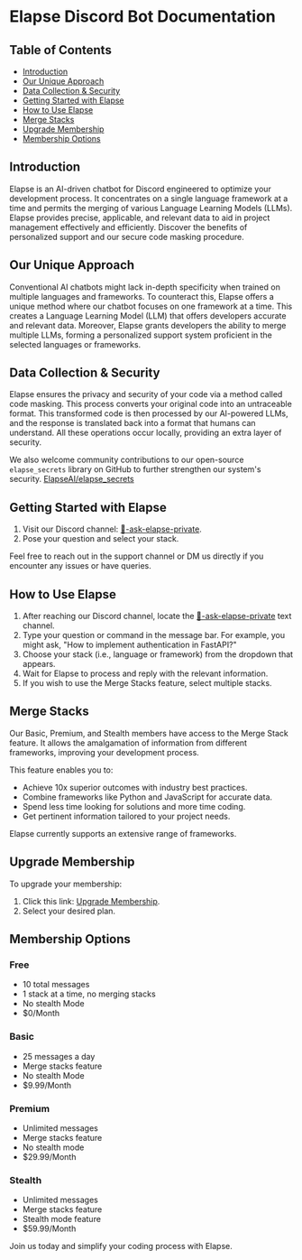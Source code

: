 # Elapse Discord Bot Documentation

## Table of Contents
- [Introduction](#introduction)
- [Our Unique Approach](#our-unique-approach)
- [Data Collection & Security](#data-collection--security)
- [Getting Started with Elapse](#getting-started-with-elapse)
- [How to Use Elapse](#how-to-use-elapse)
- [Merge Stacks](#merge-stacks)
- [Upgrade Membership](#upgrade-membership)
- [Membership Options](#membership-options)

## Introduction

Elapse is an AI-driven chatbot for Discord engineered to optimize your development process. It concentrates on a single language framework at a time and permits the merging of various Language Learning Models (LLMs). Elapse provides precise, applicable, and relevant data to aid in project management effectively and efficiently. Discover the benefits of personalized support and our secure code masking procedure.

## Our Unique Approach

Conventional AI chatbots might lack in-depth specificity when trained on multiple languages and frameworks. To counteract this, Elapse offers a unique method where our chatbot focuses on one framework at a time. This creates a Language Learning Model (LLM) that offers developers accurate and relevant data. Moreover, Elapse grants developers the ability to merge multiple LLMs, forming a personalized support system proficient in the selected languages or frameworks.

## Data Collection & Security 

Elapse ensures the privacy and security of your code via a method called code masking. This process converts your original code into an untraceable format. This transformed code is then processed by our AI-powered LLMs, and the response is translated back into a format that humans can understand. All these operations occur locally, providing an extra layer of security.

We also welcome community contributions to our open-source `elapse_secrets` library on GitHub to further strengthen our system's security. [ElapseAI/elapse_secrets](https://github.com/ElapseAI/elapse_secrets)

## Getting Started with Elapse

1. Visit our Discord channel: [🔮-ask-elapse-private](https://discord.com/channels/1102400404072960100/1114236501774061629).
2. Pose your question and select your stack.

Feel free to reach out in the support channel or DM us directly if you encounter any issues or have queries.

## How to Use Elapse

1. After reaching our Discord channel, locate the [🔮-ask-elapse-private](https://discord.com/channels/1102400404072960100/1114236501774061629) text channel.
2. Type your question or command in the message bar. For example, you might ask, "How to implement authentication in FastAPI?"
3. Choose your stack (i.e., language or framework) from the dropdown that appears.
4. Wait for Elapse to process and reply with the relevant information.
5. If you wish to use the Merge Stacks feature, select multiple stacks.

## Merge Stacks

Our Basic, Premium, and Stealth members have access to the Merge Stack feature. It allows the amalgamation of information from different frameworks, improving your development process. 

This feature enables you to:

- Achieve 10x superior outcomes with industry best practices.
- Combine frameworks like Python and JavaScript for accurate data.
- Spend less time looking for solutions and more time coding.
- Get pertinent information tailored to your project needs.

Elapse currently supports an extensive range of frameworks.

## Upgrade Membership 

To upgrade your membership:

1. Click this link: [Upgrade Membership](https://discord.com/channels/1102400404072960100/role-subscriptions).
2. Select your desired plan. 

## Membership Options

### Free
- 10 total messages
- 1 stack at a time, no merging stacks
- No stealth Mode
- $0/Month

### Basic
- 25 messages a day
- Merge stacks feature
- No stealth Mode
- $9.99/Month

### Premium
- Unlimited messages
- Merge stacks feature
- No stealth mode
- $29.99/Month

### Stealth
- Unlimited messages
- Merge stacks feature
- Stealth mode feature
- $59.99/Month

Join us today and simplify your coding process with Elapse.
